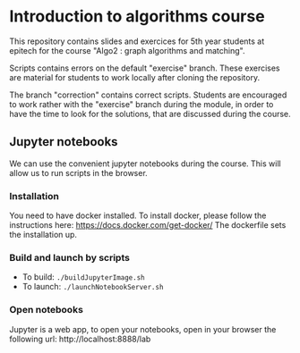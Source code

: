 # Introduction to algorithms course
This repository contains slides and exercices for 5th year students at epitech for the course
"Algo2 : graph algorithms and matching".

Scripts contains errors on the default "exercise" branch. These exercises are
material for students to work locally after cloning the repository.

The branch "correction" contains correct scripts. Students are encouraged to
work rather with the "exercise" branch during the module, in order to have the
time to look for the solutions, that are discussed during the course.

## Jupyter notebooks
We can use the convenient jupyter notebooks during the course. 
This will allow us to run scripts in the browser.

### Installation
You need to have docker installed.
To install docker, please follow the instructions here:
https://docs.docker.com/get-docker/
The dockerfile sets the installation up.

### Build and launch by scripts
-   To build: ```./buildJupyterImage.sh```
-   To launch: ```./launchNotebookServer.sh```

### Open notebooks
Jupyter is a web app, to open your notebooks, open in your browser the following url:
http://localhost:8888/lab

